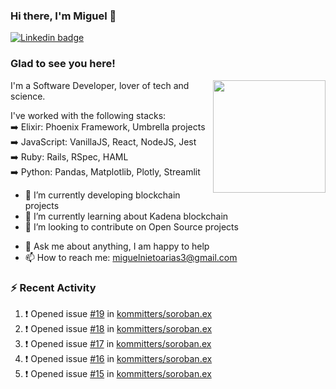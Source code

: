 ### Hi there, I'm Miguel 👋

<a href="https://linkedin.com/in/miguelnietoa/" target="_blank" rel="noopener noreferrer">
  <img src="https://img.shields.io/badge/-LinkedIn-0e76a8?style=flat-square&logo=Linkedin&logoColor=white" alt="Linkedin badge">
</a>
<!-- [![Website Badge](https://img.shields.io/badge/Website-3b5998?style=flat-square&logo=google-chrome&logoColor=white)](#notavailablenow#) 

<img src="https://i.imgur.com/tbrLrt5.gif" width=400 alt="Coding GIF" align="right"/>
-->


### Glad to see you here!
<a href="https://github.com/miguelnietoa"><img src="https://github-readme-stats-git-masterrstaa-rickstaa.vercel.app/api?username=miguelnietoa&show_icons=true&hide_border=true&count_private=true&include_all_commits=true&theme=tokyonight" height="180em" align="right"/></a>
I'm a Software Developer, lover of tech and science. 

I've worked with the following stacks:\
➡️ Elixir: Phoenix Framework, Umbrella projects\
➡️ JavaScript: VanillaJS, React, NodeJS, Jest\
➡️ Ruby: Rails, RSpec, HAML\
➡️ Python: Pandas, Matplotlib, Plotly, Streamlit

- 🔭 I’m currently developing blockchain projects
- 🌱 I’m currently learning about Kadena blockchain
- 👯 I’m looking to contribute on Open Source projects
<!-- 
- 😄 I just finished a Machine Learning course! 
- 🤔 I’m looking for help with ...
-->
- 💬 Ask me about anything, I am happy to help
- 📫 How to reach me: miguelnietoarias3@gmail.com


### ⚡ Recent Activity

<!--START_SECTION:activity-->
1. ❗️ Opened issue [#19](https://github.com/kommitters/soroban.ex/issues/19) in [kommitters/soroban.ex](https://github.com/kommitters/soroban.ex)
2. ❗️ Opened issue [#18](https://github.com/kommitters/soroban.ex/issues/18) in [kommitters/soroban.ex](https://github.com/kommitters/soroban.ex)
3. ❗️ Opened issue [#17](https://github.com/kommitters/soroban.ex/issues/17) in [kommitters/soroban.ex](https://github.com/kommitters/soroban.ex)
4. ❗️ Opened issue [#16](https://github.com/kommitters/soroban.ex/issues/16) in [kommitters/soroban.ex](https://github.com/kommitters/soroban.ex)
5. ❗️ Opened issue [#15](https://github.com/kommitters/soroban.ex/issues/15) in [kommitters/soroban.ex](https://github.com/kommitters/soroban.ex)
<!--END_SECTION:activity-->
